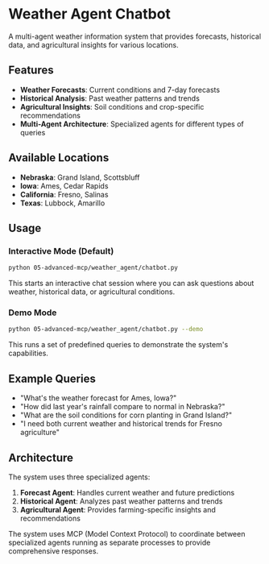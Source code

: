 # Weather Agent Chatbot

A multi-agent weather information system that provides forecasts, historical data, and agricultural insights for various locations.

## Features

- **Weather Forecasts**: Current conditions and 7-day forecasts
- **Historical Analysis**: Past weather patterns and trends
- **Agricultural Insights**: Soil conditions and crop-specific recommendations
- **Multi-Agent Architecture**: Specialized agents for different types of queries

## Available Locations

- **Nebraska**: Grand Island, Scottsbluff
- **Iowa**: Ames, Cedar Rapids
- **California**: Fresno, Salinas
- **Texas**: Lubbock, Amarillo

## Usage

### Interactive Mode (Default)
```bash
python 05-advanced-mcp/weather_agent/chatbot.py
```

This starts an interactive chat session where you can ask questions about weather, historical data, or agricultural conditions.

### Demo Mode
```bash
python 05-advanced-mcp/weather_agent/chatbot.py --demo
```

This runs a set of predefined queries to demonstrate the system's capabilities.

## Example Queries

- "What's the weather forecast for Ames, Iowa?"
- "How did last year's rainfall compare to normal in Nebraska?"
- "What are the soil conditions for corn planting in Grand Island?"
- "I need both current weather and historical trends for Fresno agriculture"

## Architecture

The system uses three specialized agents:
1. **Forecast Agent**: Handles current weather and future predictions
2. **Historical Agent**: Analyzes past weather patterns and trends
3. **Agricultural Agent**: Provides farming-specific insights and recommendations

The system uses MCP (Model Context Protocol) to coordinate between specialized agents running as separate processes to provide comprehensive responses.